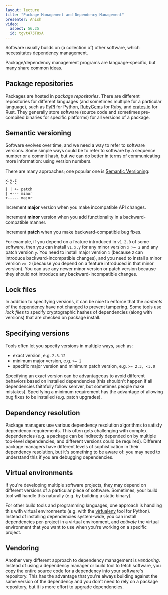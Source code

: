 ```yaml
---
layout: lecture
title: "Package Management and Dependency Management"
presenter: Anish
video:
  aspect: 56.25
  id: tgvt473T8xA
---
```


Software usually builds on (a collection of) other software, which necessitates
dependency management.

Package/dependency management programs are language-specific, but many share
common ideas.

## Package repositories

Packages are hosted in _package repositories_. There are different repositories
for different languages (and sometimes multiple for a particular language),
such as [PyPI](https://pypi.org/) for Python, [RubyGems](https://rubygems.org/)
for Ruby, and [crates.io](https://crates.io/) for Rust. They generally store
software (source code and sometimes pre-compiled binaries for specific
platforms) for all versions of a package.

## Semantic versioning

Software evolves over time, and we need a way to refer to software versions.
Some simple ways could be to refer to software by a sequence number or a commit
hash, but we can do better in terms of communicating more information: using
version numbers.

There are many approaches; one popular one is [Semantic
Versioning](https://semver.org/):

```
x.y.z
^ ^ ^
| | +- patch
| +--- minor
+----- major
```

Increment **major** version when you make incompatible API changes.

Increment **minor** version when you add functionality in a backward-compatible manner.

Increment **patch** when you make backward-compatible bug fixes.

For example, if you depend on a feature introduced in `v1.2.0` of some
software, then you can install `v1.x.y` for any minor version `x >= 2` and any
patch version `y`. You need to install major version `1` (because `2` can
introduce backward-incompatible changes), and you need to install a minor
version `>= 2` (because you depend on a feature introduced in that minor
version). You can use any newer minor version or patch version because
they should not introduce any backward-incompatible changes.

## Lock files

In addition to specifying versions, it can be nice to enforce that the
_contents_ of the dependency have not changed to prevent tampering. Some tools
use _lock files_ to specify cryptographic hashes of dependencies (along with
versions) that are checked on package install.

## Specifying versions

Tools often let you specify versions in multiple ways, such as:

- exact version, e.g. `2.3.12`
- minimum major version, e.g. `>= 2`
- specific major version and minimum patch version, e.g. `>= 2.3, <3.0`

Specifying an exact version can be advantageous to avoid different behaviors
based on installed dependencies (this shouldn't happen if all dependencies
faithfully follow semver, but sometimes people make mistakes). Specifying a
minimum requirement has the advantage of allowing bug fixes to be installed
(e.g. patch upgrades).

## Dependency resolution

Package managers use various dependency resolution algorithms to satisfy
dependency requirements. This often gets challenging with complex dependencies
(e.g. a package can be indirectly depended on by multiple top-level
dependencies, and different versions could be required). Different package
managers have different levels of sophistication in their dependency
resolution, but it's something to be aware of: you may need to understand this
if you are debugging dependencies.

## Virtual environments

If you're developing multiple software projects, they may depend on different
versions of a particular piece of software. Sometimes, your build tool will
handle this naturally (e.g. by building a static binary).

For other build tools and programming languages, one approach is handling this
with virtual environments (e.g. with the
[virtualenv](https://docs.python-guide.org/dev/virtualenvs/) tool for Python).
Instead of installing dependencies system-wide, you can install dependencies
per-project in a virtual environment, and _activate_ the virtual environment
that you want to use when you're working on a specific project.

## Vendoring

Another very different approach to dependency management is _vendoring_.
Instead of using a dependency manager or build tool to fetch software, you copy
the entire source code for a dependency into your software's repository. This
has the advantage that you're always building against the same version of the
dependency and you don't need to rely on a package repository, but it is more
effort to upgrade dependencies.
